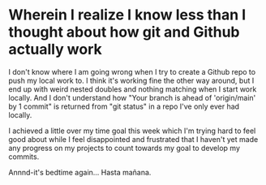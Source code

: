 # Wherein I realize I know less than I thought about how git and Github actually work

I don't know where I am going wrong when I try to create a Github repo to push my local work to. I think it's working fine the other way around, but I end up with weird nested doubles and nothing matching when I start work locally. And I don't understand how "Your branch is ahead of 'origin/main' by 1 commit" is returned from "git status" in a repo I've only ever had locally.

I achieved a little over my time goal this week which I'm trying hard to feel good about while I feel disappointed and frustrated that I haven't yet made any progress on my projects to count towards my goal to develop my commits. 

Annnd-it's bedtime again... Hasta mañana.